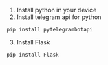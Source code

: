 1. Install python in your device
2. Install telegram api for python
```
pip install pytelegrambotapi
```
3. Install Flask
```
pip install Flask
```

